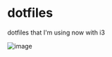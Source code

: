 # dotfiles

dotfiles that I'm using now with i3

![image](https://user-images.githubusercontent.com/64037726/190717732-416426b9-3357-4fd9-bc45-cf48c023368e.png)


